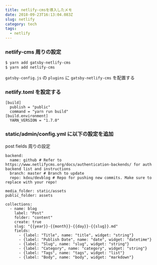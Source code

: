 ```yaml
---
title: netlify-cmsを導入したメモ
date: 2018-09-23T16:13:04.083Z
slug: netlify
category: tech
tags:
  - netlify
---
```

### netlify-cms 周りの設定

```sh
$ yarn add gatsby-netlify-cms
$ yarn add netlify-cms
```

`gatsby-config.js` の `plugins` に `gatsby-netlify-cms` を配置する

### netlify.toml を設定する

```
[build]
  publish = "public"
  command = "yarn run build"
[build.environment]
  YARN_VERSION = "1.7.0"
```

### static/admin/config.yml に以下の設定を追加

post fields 周りの設定

```
backend:
  name: github # Refer to https://www.netlifycms.org/docs/authentication-backends/ for auth backend list and instructions
  branch: master # Branch to update
  repo: kdxu/devblog # Repo for pushing new commits. Make sure to replace with your repo!

media_folder: static/assets
public_folder: assets

collections:
  - name: blog
    label: "Post"
    folder: "content"
    create: true
    slug: "{{year}}-{{month}}-{{day}}-{{slug}}.md"
    fields:
      - {label: "Title", name: "title", widget: "string"}
      - {label: "Publish Date", name: "date", widget: "datetime"}
      - {label: "Slug", name: "slug", widget: "string"}
      - {label: "Category", name: "category", widget: "string"}
      - {label: "Tags", name: "tags", widget: "list"}
      - {label: "Body", name: "body", widget: "markdown"}

```
